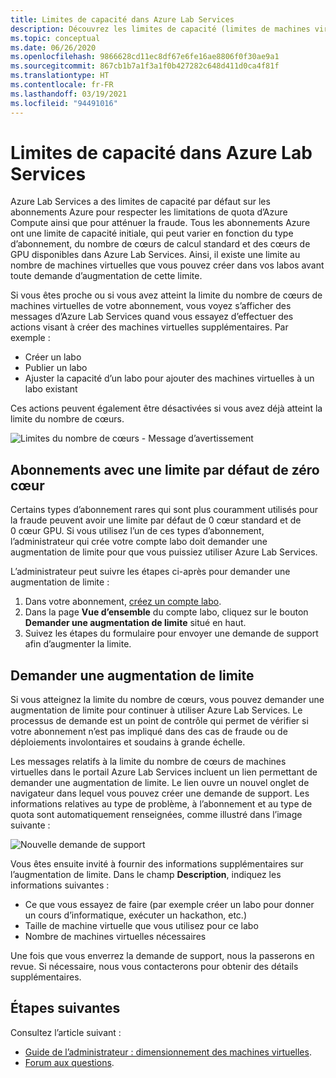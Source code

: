 ```yaml
---
title: Limites de capacité dans Azure Lab Services
description: Découvrez les limites de capacité (limites de machines virtuelles) dans Azure Lab Services.
ms.topic: conceptual
ms.date: 06/26/2020
ms.openlocfilehash: 9866628cd11ec8df67e6fe16ae8806f0f30ae9a1
ms.sourcegitcommit: 867cb1b7a1f3a1f0b427282c648d411d0ca4f81f
ms.translationtype: HT
ms.contentlocale: fr-FR
ms.lasthandoff: 03/19/2021
ms.locfileid: "94491016"
---
```

# <a name="capacity-limits-in-azure-lab-services"></a>Limites de capacité dans Azure Lab Services
Azure Lab Services a des limites de capacité par défaut sur les abonnements Azure pour respecter les limitations de quota d’Azure Compute ainsi que pour atténuer la fraude. Tous les abonnements Azure ont une limite de capacité initiale, qui peut varier en fonction du type d’abonnement, du nombre de cœurs de calcul standard et des cœurs de GPU disponibles dans Azure Lab Services. Ainsi, il existe une limite au nombre de machines virtuelles que vous pouvez créer dans vos labos avant toute demande d’augmentation de cette limite.  

Si vous êtes proche ou si vous avez atteint la limite du nombre de cœurs de machines virtuelles de votre abonnement, vous voyez s’afficher des messages d’Azure Lab Services quand vous essayez d’effectuer des actions visant à créer des machines virtuelles supplémentaires. Par exemple : 

- Créer un labo
- Publier un labo
- Ajuster la capacité d’un labo pour ajouter des machines virtuelles à un labo existant

Ces actions peuvent également être désactivées si vous avez déjà atteint la limite du nombre de cœurs. 

![Limites du nombre de cœurs - Message d’avertissement](./media/capacity-limits/warning-message.png)

## <a name="subscriptions-with-default-limit-of-zero-cores"></a>Abonnements avec une limite par défaut de zéro cœur
Certains types d’abonnement rares qui sont plus couramment utilisés pour la fraude peuvent avoir une limite par défaut de 0 cœur standard et de 0 cœur GPU. Si vous utilisez l’un de ces types d’abonnement, l’administrateur qui crée votre compte labo doit demander une augmentation de limite pour que vous puissiez utiliser Azure Lab Services. 

L’administrateur peut suivre les étapes ci-après pour demander une augmentation de limite :  

1.  Dans votre abonnement, [créez un compte labo](tutorial-setup-lab-account.md).
2.  Dans la page **Vue d’ensemble** du compte labo, cliquez sur le bouton **Demander une augmentation de limite** situé en haut. 
3.  Suivez les étapes du formulaire pour envoyer une demande de support afin d’augmenter la limite.

## <a name="request-a-limit-increase"></a>Demander une augmentation de limite
Si vous atteignez la limite du nombre de cœurs, vous pouvez demander une augmentation de limite pour continuer à utiliser Azure Lab Services. Le processus de demande est un point de contrôle qui permet de vérifier si votre abonnement n’est pas impliqué dans des cas de fraude ou de déploiements involontaires et soudains à grande échelle.

Les messages relatifs à la limite du nombre de cœurs de machines virtuelles dans le portail Azure Lab Services incluent un lien permettant de demander une augmentation de limite. Le lien ouvre un nouvel onglet de navigateur dans lequel vous pouvez créer une demande de support. Les informations relatives au type de problème, à l’abonnement et au type de quota sont automatiquement renseignées, comme illustré dans l’image suivante : 

![Nouvelle demande de support](./media/capacity-limits/new-support-request.png)


Vous êtes ensuite invité à fournir des informations supplémentaires sur l’augmentation de limite. Dans le champ **Description**, indiquez les informations suivantes :

- Ce que vous essayez de faire (par exemple créer un labo pour donner un cours d’informatique, exécuter un hackathon, etc.)
- Taille de machine virtuelle que vous utilisez pour ce labo
- Nombre de machines virtuelles nécessaires

Une fois que vous enverrez la demande de support, nous la passerons en revue. Si nécessaire, nous vous contacterons pour obtenir des détails supplémentaires. 

## <a name="next-steps"></a>Étapes suivantes
Consultez l’article suivant :
- [Guide de l’administrateur : dimensionnement des machines virtuelles](administrator-guide.md#vm-sizing).
- [Forum aux questions](classroom-labs-faq.md).